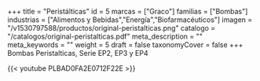+++
title = "Peristálticas"
id = 5
marcas = ["Graco"]
familias = ["Bombas"]
industrias = ["Alimentos y Bebidas","Energía","Biofarmacéuticos"]
imagen = "/v1530797588/productos/original-peristalticas.png"
catalogo = "/catalogos/original-peristalticas.pdf"
meta_description = ""
meta_keywords = ""
weight = 5
draft = false
taxonomyCover = false
+++
Bombas Peristalticas, Serie EP2, EP3 y EP4

{{< youtube PLBAD0FA2E0712F22E >}}